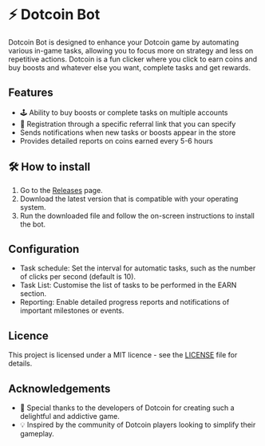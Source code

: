 # ⚡️ Dotcoin Bot

Dotcoin Bot is designed to enhance your Dotcoin game by automating various in-game tasks, allowing you to focus more on strategy and less on repetitive actions. Dotcoin is a fun clicker where you click to earn coins and buy boosts and whatever else you want, complete tasks and get rewards.

## Features

- 🕹 Ability to buy boosts or complete tasks on multiple accounts
- 🏡 Registration through a specific referral link that you can specify
- Sends notifications when new tasks or boosts appear in the store
- Provides detailed reports on coins earned every 5-6 hours

## 🛠 How to install

1. Go to the [Releases](../../releases) page.
2. Download the latest version that is compatible with your operating system.
3. Run the downloaded file and follow the on-screen instructions to install the bot.

## Configuration

- Task schedule: Set the interval for automatic tasks, such as the number of clicks per second (default is 10).
- Task List: Customise the list of tasks to be performed in the EARN section.
- Reporting: Enable detailed progress reports and notifications of important milestones or events.

## Licence

This project is licensed under a MIT licence - see the [LICENSE](LICENSE) file for details.

## Acknowledgements

- 🙏 Special thanks to the developers of Dotcoin for creating such a delightful and addictive game.
- 💡 Inspired by the community of Dotcoin players looking to simplify their gameplay.
